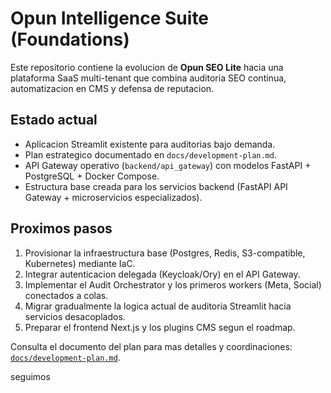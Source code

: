 # Opun Intelligence Suite (Foundations)

Este repositorio contiene la evolucion de **Opun SEO Lite** hacia una plataforma SaaS multi-tenant que combina auditoria SEO continua, automatizacion en CMS y defensa de reputacion.

## Estado actual
- Aplicacion Streamlit existente para auditorias bajo demanda.
- Plan estrategico documentado en `docs/development-plan.md`.
- API Gateway operativo (`backend/api_gateway`) con modelos FastAPI + PostgreSQL + Docker Compose.
- Estructura base creada para los servicios backend (FastAPI API Gateway + microservicios especializados).

## Proximos pasos
1. Provisionar la infraestructura base (Postgres, Redis, S3-compatible, Kubernetes) mediante IaC.
2. Integrar autenticacion delegada (Keycloak/Ory) en el API Gateway.
3. Implementar el Audit Orchestrator y los primeros workers (Meta, Social) conectados a colas.
4. Migrar gradualmente la logica actual de auditoria Streamlit hacia servicios desacoplados.
5. Preparar el frontend Next.js y los plugins CMS segun el roadmap.

Consulta el documento del plan para mas detalles y coordinaciones: [`docs/development-plan.md`](docs/development-plan.md).


seguimos
